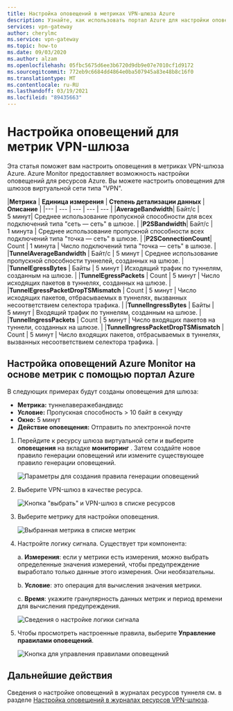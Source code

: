 ```yaml
---
title: Настройка оповещений в метриках VPN-шлюза Azure
description: Узнайте, как использовать портал Azure для настройки оповещений Azure Monitor на основе метрик для VPN-шлюзов виртуальной сети.
services: vpn-gateway
author: cherylmc
ms.service: vpn-gateway
ms.topic: how-to
ms.date: 09/03/2020
ms.author: alzam
ms.openlocfilehash: 05fbc5675d6ee3b6720d9db9e07e7010cf1d9172
ms.sourcegitcommit: 772eb9c6684dd4864e0ba507945a83e48b8c16f0
ms.translationtype: MT
ms.contentlocale: ru-RU
ms.lasthandoff: 03/19/2021
ms.locfileid: "89435663"
---
```

# <a name="set-up-alerts-on-vpn-gateway-metrics"></a>Настройка оповещений для метрик VPN-шлюза

Эта статья поможет вам настроить оповещения в метриках VPN-шлюза Azure. Azure Monitor предоставляет возможность настройки оповещений для ресурсов Azure. Вы можете настроить оповещения для шлюзов виртуальной сети типа "VPN".


|**Метрика**   | **Единица измерения** | **Степень детализации данных** | **Описание** | 
|---       | ---        | ---       | ---            | ---       |
|**AverageBandwidth**| Байт/с  | 5 минут| Среднее использование пропускной способности для всех подключений типа "сеть — сеть" в шлюзе.     |
|**P2SBandwidth**| Байт/с  | 1 минута  | Среднее использование пропускной способности всех подключений типа "точка — сеть" в шлюзе.    |
|**P2SConnectionCount**| Count  | 1 минута  | Число подключений типа "точка — сеть" в шлюзе.   |
|**TunnelAverageBandwidth** | Байт/с    | 5 минут  | Среднее использование пропускной способности туннелей, созданных на шлюзе. |
|**TunnelEgressBytes** | Байты | 5 минут | Исходящий трафик по туннелям, созданным на шлюзе.   |
|**TunnelEgressPackets** | Count | 5 минут | Число исходящих пакетов в туннелях, созданных на шлюзе.   |
|**TunnelEgressPacketDropTSMismatch** | Count | 5 минут | Число исходящих пакетов, отбрасываемых в туннелях, вызванных несоответствием селектора трафика. |
|**TunnelIngressBytes** | Байты | 5 минут | Входящий трафик по туннелям, созданным на шлюзе.   |
|**TunnelIngressPackets** | Count | 5 минут | Число входящих пакетов на туннели, созданных на шлюзе.   |
|**TunnelIngressPacketDropTSMismatch** | Count | 5 минут | Число входящих пакетов, отбрасываемых в туннелях, вызванных несоответствием селектора трафика. |


## <a name="set-up-azure-monitor-alerts-based-on-metrics-by-using-the-azure-portal"></a><a name="setup"></a>Настройка оповещений Azure Monitor на основе метрик с помощью портал Azure

В следующих примерах будут созданы оповещения для шлюза:

- **Метрика:** туннелаверажебандвидс
- **Условие:** Пропускная способность > 10 байт в секунду
- **Окно:** 5 минут
- **Действие оповещения:** Отправить по электронной почте



1. Перейдите к ресурсу шлюза виртуальной сети и выберите **оповещения** на вкладке **мониторинг** . Затем создайте новое правило генерации оповещений или измените существующее правило генерации оповещений.

   ![Параметры для создания правила генерации оповещений](./media/vpn-gateway-howto-setup-alerts-virtual-network-gateway-metric/metric-alert1.png "Создать")

2. Выберите VPN-шлюз в качестве ресурса.

   ![Кнопка "выбрать" и VPN-шлюз в списке ресурсов](./media/vpn-gateway-howto-setup-alerts-virtual-network-gateway-metric/metric-alert2.png "Выберите пункт")

3. Выберите метрику для настройки оповещения.

   ![Выбранная метрика в списке метрик](./media/vpn-gateway-howto-setup-alerts-virtual-network-gateway-metric/metric-alert3.png "Выберите пункт")
4. Настройте логику сигнала. Существует три компонента:

    а. **Измерения**: если у метрики есть измерения, можно выбрать определенные значения измерений, чтобы предупреждение выработало только данные этого измерения. Они необязательны.

    b. **Условие**: это операция для вычисления значения метрики.

    c. **Время**: укажите гранулярность данных метрик и период времени для вычисления предупреждения.

   ![Сведения о настройке логики сигнала](./media/vpn-gateway-howto-setup-alerts-virtual-network-gateway-metric/metric-alert4.png "Выберите пункт")

5. Чтобы просмотреть настроенные правила, выберите **Управление правилами оповещений**.

   ![Кнопка для управления правилами оповещений](./media/vpn-gateway-howto-setup-alerts-virtual-network-gateway-metric/metric-alert8.png "Выберите пункт")

## <a name="next-steps"></a>Дальнейшие действия

Сведения о настройке оповещений в журналах ресурсов туннеля см. в разделе [Настройка оповещений в журналах ресурсов VPN-шлюза](vpn-gateway-howto-setup-alerts-virtual-network-gateway-log.md).
